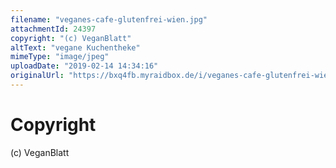 ```yaml
---
filename: "veganes-cafe-glutenfrei-wien.jpg"
attachmentId: 24397
copyright: "(c) VeganBlatt"
altText: "vegane Kuchentheke"
mimeType: "image/jpeg"
uploadDate: "2019-02-14 14:34:16"
originalUrl: "https://bxq4fb.myraidbox.de/i/veganes-cafe-glutenfrei-wien.jpg"
---
```


# Copyright

(c) VeganBlatt
